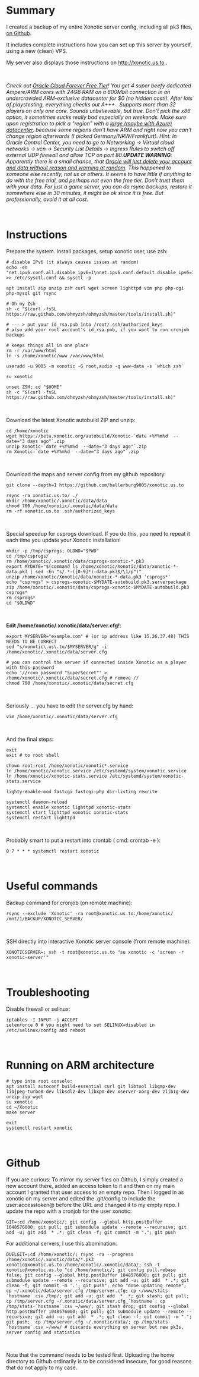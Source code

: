 Summary
=======

I created a backup of my entire Xonotic server config, including all pk3 files, [on Github](https://github.com/ballerburg9005/xonotic.us.to).

It includes complete instructions how you can set up this server by yourself, using a new (clean) VPS.
 
My server also displays those instructions on http://xonotic.us.to .

<br>

*Check out [Oracle Cloud Forever Free Tier](https://www.youtube.com/watch?v=_m21FxvuQ4c)! You get 4 super beefy dedicated Ampere/ARM cores with 24GB RAM on a 600Mbit connection in an undercrowded ARM-exclusive datacenter for $0 (no hidden cost!). After lots of playstesting, everything checks out A+++ . Supports more than 32 players on only one core. Sounds unbelievable, but true. Don't pick the x86 option, it sometimes sucks really bad especially on weekends. Make sure upon registration to pick a "region" with a [large (maybe with Azure) datacenter](https://www.oracle.com/cloud/public-cloud-regions/), because some regions don't have ARM and right now you can't change region afterwards (I picked Germany/NRW/Frankfurt). Hint: In Oracle Control Center, you need to go to Networking -> Virtual cloud networks -> vcn -> Security List Details -> Ingress Rules to switch off external UDP firewall and allow TCP on port 80.**UPDATE WARNING**: Apparently there is a small chance, that [Oracle will just delete your account and data without reason and warning at random](https://old.reddit.com/r/oraclecloud/comments/pfachp/oracle_account_terminated_after_free_tier_ended/). This happened to someone else recently, not us or others. It seems to have little if anything to do with the free trial, and perhaps not even the free tier. Don't trust them with your data. For just a game server, you can do rsync backups, restore it somewhere else in 30 minutes, it might be ok since it is free. But professionally, avoid it at all cost.*


<p><br>

Instructions
============

Prepare the system. Install packages, setup xonotic user, use zsh:
```
# disable IPv6 (it always causes issues at random)
echo -en "net.ipv6.conf.all.disable_ipv6=1\nnet.ipv6.conf.default.disable_ipv6=1\nnet.ipv6.conf.lo.disable_ipv6=1\n" >> /etc/sysctl.conf && sysctl -p

apt install zip unzip zsh curl wget screen lighttpd vim php php-cgi php-mysql git rsync

# Oh my Zsh
sh -c "$(curl -fsSL https://raw.github.com/ohmyzsh/ohmyzsh/master/tools/install.sh)"

# --- > put your id_rsa.pub into /root/.ssh/authorized_keys
# also add your root account's id_rsa.pub, if you want to run cronjob backups

# keeps things all in one place 
rm -r /var/www/html
ln -s /home/xonotic/www /var/www/html
 
useradd -u 9005 -m xonotic -G root,audio -g www-data -s `which zsh`

su xonotic

unset ZSH; cd "$HOME"
sh -c "$(curl -fsSL https://raw.github.com/ohmyzsh/ohmyzsh/master/tools/install.sh)"
```
<br>

Download the latest Xonotic autobuild ZIP and unzip:
```
cd /home/xonotic
wget https://beta.xonotic.org/autobuild/Xonotic-`date +%Y%m%d  --date="3 days ago"`.zip
unzip Xonotic-`date +%Y%m%d  --date="3 days ago"`.zip
rm Xonotic-`date +%Y%m%d  --date="3 days ago"`.zip
```
<br>

Download the maps and server config from my github repository:
```
git clone --depth=1 https://github.com/ballerburg9005/xonotic.us.to
 
rsync -ra xonotic.us.to/ ./
mkdir /home/xonotic/.xonotic/data/data
chmod 700 /home/xonotic/.xonotic/data/data
rm -rf xonotic.us.to .ssh/authorized_keys
```
<bR>

Special speedup for csprogs download. If you do this, you need to repeat it each time you update your Xonotic installation!
```
mkdir -p /tmp/csprogs; OLDWD="$PWD" 
cd /tmp/csprogs/ 
rm /home/xonotic/.xonotic/data/csprogs-xonotic-*.pk3
export MYDATE="$(command ls /home/xonotic/Xonotic/data/xonotic-*-data.pk3 | sed -En "s/.*-([0-9]*)-data.pk3$/\1/p")"
unzip /home/xonotic/Xonotic/data/xonotic-*-data.pk3 'csprogs*'
echo "csprogs" > csprogs-xonotic-$MYDATE-autobuild.pk3.serverpackage
zip /home/xonotic/.xonotic/data/csprogs-xonotic-$MYDATE-autobuild.pk3 csprogs*
rm csprogs*
cd "$OLDWD"
```
<br>

**Edit /home/xonotic/.xonotic/data/server.cfg!**:
```
export MYSERVER="example.com" # (or ip address like 15.26.37.48) THIS NEEDS TO BE CORRECT
sed "s/xonotic\.us\.to/$MYSERVER/g" -i /home/xonotic/.xonotic/data/server.cfg

# you can control the server if connected inside Xonotic as a player with this password
echo '//rcon_password "SuperSecret"' >  /home/xonotic/.xonotic/data/secret.cfg # remove //
chmod 700 /home/xonotic/.xonotic/data/secret.cfg
```
<bR>

Seriously ... you have to edit the server.cfg by hand:
```
vim /home/xonotic/.xonotic/data/server.cfg
```
<br>

And the final steps:
```
exit
exit # to root shell

chown root:root /home/xonotic/xonotic*.service
ln /home/xonotic/xonotic.service /etc/systemd/system/xonotic.service
ln /home/xonotic/xonotic-stats.service /etc/systemd/system/xonotic-stats.service

lighty-enable-mod fastcgi fastcgi-php dir-listing rewrite

systemctl daemon-reload
systemctl enable xonotic lighttpd xonotic-stats
systemctl start lighttpd xonotic xonotic-stats
systemctl restart lighttpd

```
<br><p>

Probably smart to put a restart into crontab ( cmd: crontab -e ):
```
0 7 * * * systemctl restart xonotic
```
<br><p>

Useful commands
===============

Backup command for cronjob (on remote machine):
```
rsync --exclude 'Xonotic' -ra root@xonotic.us.to:/home/xonotic/ /mnt/1/BACKUP/XONOTIC_SERVER/
```
<br>

SSH directly into interactive Xonotic server console (from remote machine):
```
XONOTICSERVER=; ssh -t root@xonotic.us.to "su xonotic -c 'screen -r xonotic-server'"
```
<br><p> 

Troubleshooting
===============
Disable firewall or selinux:
```
iptables -I INPUT -j ACCEPT
setenforce 0 # you might need to set SELINUX=disabled in /etc/selinux/config and reboot
```
<br><p> 

 
Running on ARM architecture
===========================

```
# type into root console:
apt install autoconf build-essential curl git libtool libgmp-dev libjpeg-turbo8-dev libsdl2-dev libxpm-dev xserver-xorg-dev zlib1g-dev unzip zip wget
su xonotic
cd ~/Xonotic
make server

exit
systemctl restart xonotic
```
<p><br>
 
 
Github
======
If you are curious: To mirror my server files on Github, I simply created a new account there, added an 
access token to it and then on my main account I granted that user access 
to an empty repo. Then I logged in as xonotic on my server and edited the
.git/config to include the user:accesstoken@ before the URL and changed it to my empty repo. I update the repo with a cronjob for the user xonotic: 

```
GIT=;cd /home/xonotic/; git config --global http.postBuffer 1048576000; git pull; git submodule update --remote --recursive; git add -u; git add  * .*; git clean -f; git commit -m "."; git push
```

For additional servers, I use this abomination:
```
DUELGIT=;cd /home/xonotic/; rsync -ra --progress /home/xonotic/.xonotic/data/*.pk3 xonotic@xonotic.us.to:/home/xonotic/.xonotic/data/; ssh -t xonotic@xonotic.us.to "cd /home/xonotic/; git config pull.rebase false; git config --global http.postBuffer 1048576000; git pull; git submodule update --remote --recursive; git add -u; git add  * .*; git clean -f; git commit -m '.'; git push"; echo "done updating remote"; cp ~/.xonotic/data/server.cfg /tmp/server.cfg; cp ~/www/stats-`hostname`.csv /tmp/; git add -u; git add  * .*; git stash; git pull;  cp /tmp/server.cfg ~/.xonotic/data/server.cfg_`hostname`; cp /tmp/stats-`hostname`.csv ~/www/; git stash drop; git config --global http.postBuffer 1048576000; git pull; git submodule update --remote --recursive; git add -u; git add  * .*; git clean -f; git commit -m "."; git push;  cp /tmp/server.cfg ~/.xonotic/data/; cp /tmp/stats-`hostname`.csv ~/www/ # discards everything on server but new pk3s, server config and statistics
```
<br>

Note that the command needs to be tested first. Uploading the home directory to Github ordinarily is to be considered insecure, for good reasons that do not apply to my case.
<p><br>
